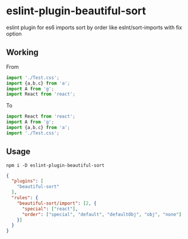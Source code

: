 # eslint-plugin-beautiful-sort

eslint plugin for es6 imports sort by order like eslnt/sort-imports with fix option

## Working

From
```js
import './Test.css';
import {a,b,c} from 'a';
import A from 'g';
import React from 'react';
```
To
```js
import React from 'react';
import A from 'g';
import {a,b,c} from 'a';
import './Test.css';
```

## Usage

`npm i -D eslint-plugin-beautiful-sort`

```json
{
  "plugins": [
    "beautiful-sort"
  ],
  "rules": {
    "beautiful-sort/import": [2, {
      "special": ["react"], 
      "order": ["special", "default", "defaultObj", "obj", "none"]
    }]
  }
}
```
